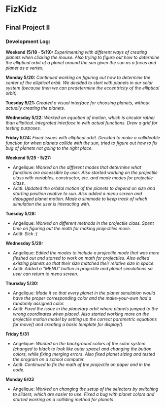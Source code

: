 # FizKidz
## Final Project II

### Development Log:

**Weekend (5/18 - 5/19):**
*Experimenting with different ways of creating planets when clicking the mouse. Also trying to figure out how to determine the elliptical orbit of a planet around the sun given the sun as a focus and planet as a vertex.*

**Monday 5/20:**
*Continued working on figuring out how to determine the center of the elliptical orbit. We decided to start with planets in our solar system (because then we can predetermine the eccentricity of the elliptical orbit).*

**Tuesday 5/21:**
*Created a visual interface for choosing planets, without actually creating the planets.*

**Wednesday 5/22:**
*Worked on equation of motion, which is circular rather than elliptical. Integrated interface in with actual functions. Drew a grid for testing purposes.*

**Friday 5/24:**
*Fixed issues with elliptical orbit. Decided to make a collideable function for when planets collide with the sun, tried to figure out how to fix bug of planets not going to the right place.*

**Weekend 5/25 - 5/27:**
* Angelique: *Worked on the different modes that determine what functions are accessible by user. Also started working on the projectile class with variables, constructor, etc. and made modes for projectile class.*
* Aditi: *Updated the orbital motion of the planets to depend on size and starting position relative to sun. Also added a menu screen and debugged planet motion. Made a simmode to keep track of which simulation the user is interacting with.*

**Tuesday 5/28:**
* Angelique: *Worked on different methods in the projectile class. Spent time on figuring out the math for making projectiles move.*
* Aditi: *Sick :(*

**Wednesday 5/29:**
* Angelique: *Edited the modes to include a projectile mode that was more fleshed out and started to work on math for projectiles. Also edited existing planets so that their size matched their relative size in space.*
* Aditi: *Added a "MENU" button in projectile and planet simulations so user can return to menu screen.*

**Thursday 5/30:**
* Angelique: *Made it so that every planet in the planet simulation would have the proper corresponding color and the make-your-own had a randomly assigned color.*
* Aditi: *Fixed the issue in the planetary orbit where planets jumped to the wrong coordinates when placed. Also started working more on the projectile motion model by setting up the correct parametric equations for move() and creating a basic template for display().*

**Friday 5/31**
* Angelique: *Worked on the background colors of the solar system (changed to black to look like outer space) and changing the button colors, while fixing merging errors. Also fixed planet sizing and tested the program on a school computer.*
* Aditi: *Continued to fix the math of the projectile on paper and in the code.*

**Monday 6/03**
* Angelique: *Worked on changing the setup of the selectors by switching to sliders, which are easier to use. Fixed a bug with planet colors and started working on a colliding method for planets*
